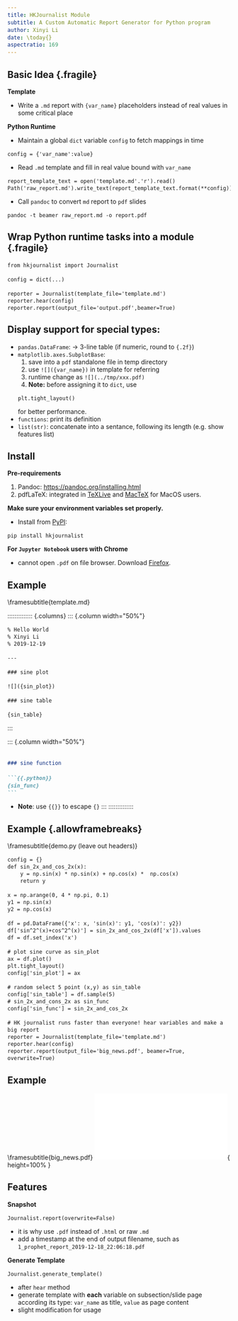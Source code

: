 ```yaml
---
title: HKJournalist Module
subtitle: A Custom Automatic Report Generator for Python program
author: Xinyi Li
date: \today{}
aspectratio: 169
---
```


## Basic Idea {.fragile}

**Template**

- Write a `.md` report with `{var_name}` placeholders instead of real values in some critical place

**Python Runtime**

- Maintain a global `dict` variable `config` to fetch mappings in time

```{.python}
config = {'var_name':value}
```

- Read `.md` template and fill in real value bound with `var_name`

```{.python}
report_template_text = open('template.md'.'r').read()
Path('raw_report.md').write_text(report_template_text.format(**config))
```

- Call `pandoc` to convert `md` report to `pdf` slides

```
pandoc -t beamer raw_report.md -o report.pdf
```

## Wrap Python runtime tasks into a module {.fragile}

```{.python}
from hkjournalist import Journalist

config = dict(...)

reporter = Journalist(template_file='template.md')
reporter.hear(config)
reporter.report(output_file='output.pdf',beamer=True)
```

## Display support for special types:

- `pandas.DataFrame`: $\to$ 3-line table (if numeric, round to `{.2f}`)
- `matplotlib.axes.SubplotBase`:
  1. save into a `pdf` standalone file in temp directory
  2. use `![]({var_name})` in template for referring
  3. runtime change as `![](../tmp/xxx.pdf)`
  4. **Note:** before assigning it to `dict`, use
  ```{.python}
  plt.tight_layout()
  ```
  for better performance.
- `functions`: print its definition
- `list(str)`: concatenate into a sentance, following its length (e.g. show features list)

## Install

**Pre-requirements**

1. Pandoc: https://pandoc.org/installing.html
2. pdfLaTeX: integrated in [TeXLive](https://www.tug.org/texlive/) and [MacTeX](http://www.tug.org/mactex/) for MacOS users.

**Make sure your environment variables set properly.**

- Install from [PyPI](https://pypi.org/project/hkjournalist/):
```
pip install hkjournalist
```
**For `Jupyter Notebook` users with Chrome**

- cannot open `.pdf` on file browser. Download [Firefox](https://www.mozilla.org/en-US/firefox/new/).

## Example
\framesubtitle{template.md}

:::::::::::::: {.columns}
::: {.column width="50%"}

````{.markdown}
% Hello World
% Xinyi Li
% 2019-12-19

---

### sine plot

![]({sin_plot})

### sine table

{sin_table}
````
:::

::: {.column width="50%"}

````{.markdown .numberLines startFrom="14"}

### sine function

```{{.python}}
{sin_func}
```
````
- **Note**: use `{{}}` to escape `{}`
:::
::::::::::::::

## Example {.allowframebreaks}
\framesubtitle{demo.py (leave out headers)}

```{.python}
config = {}
def sin_2x_and_cos_2x(x):
    y = np.sin(x) * np.sin(x) + np.cos(x) *  np.cos(x)
    return y

x = np.arange(0, 4 * np.pi, 0.1)
y1 = np.sin(x)
y2 = np.cos(x)

df = pd.DataFrame({'x': x, 'sin(x)': y1, 'cos(x)': y2})
df['sin^2^(x)+cos^2^(x)'] = sin_2x_and_cos_2x(df['x']).values
df = df.set_index('x')

# plot sine curve as sin_plot
ax = df.plot()
plt.tight_layout()
config['sin_plot'] = ax

# random select 5 point (x,y) as sin_table
config['sin_table'] = df.sample(5)
# sin_2x_and_cons_2x as sin_func
config['sin_func'] = sin_2x_and_cos_2x

# HK journalist runs faster than everyone! hear variables and make a big report
reporter = Journalist(template_file='template.md')
reporter.hear(config)
reporter.report(output_file='big_news.pdf', beamer=True, overwrite=True)
```

## Example
\framesubtitle{big\_news.pdf}
![](figures/big_news.pdf){ height=100% }

## Features

**Snapshot**
```{.python}
Journalist.report(overwrite=False)
```
- it is why use `.pdf` instead of `.html` or raw `.md`
- add a timestamp at the end of output filename, such as `1_prophet_report_2019-12-18_22:06:18.pdf`

**Generate Template**
```{.python}
Journalist.generate_template()
```
- after `hear` method
- generate template with **each** variable on subsection/slide page according its type: `var_name` as title, `value` as page content
- slight modification for usage
